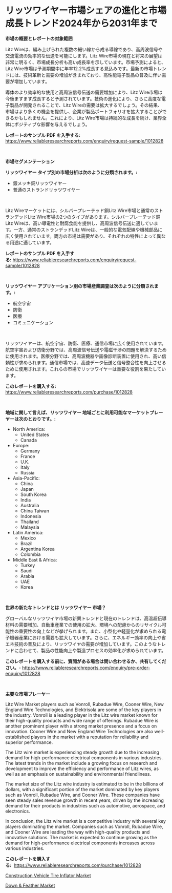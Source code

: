 <p><h1>リッツワイヤー市場シェアの進化と市場成長トレンド2024年から2031年まで</h1></p><p><strong>市場の概要とレポートの対象範囲</strong></p>
<p><p>Litz Wireは、編み上げられた複数の細い線から成る導線であり、高周波信号や交流電流の効率的な伝送を可能にします。Litz Wire市場の現在と将来の展望は非常に明るく、市場成長分析も高い成長率を示しています。市場予測によると、Litz Wire市場は予測期間中に年率12.2%成長する見込みです。最新の市場トレンドには、技術革新と需要の増加が含まれており、高性能電子製品の普及に伴い需要が増加しています。</p><p>導体のより効率的な使用と高周波信号伝送の需要増加により、Litz Wire市場は今後ますます成長すると予測されています。技術の進化により、さらに高度な電子製品が開発されることで、Litz Wireの需要は拡大するでしょう。その結果、市場はより多くの機会を提供し、企業が製品ポートフォリオを拡大することができるかもしれません。これにより、Litz Wire市場は持続的な成長を続け、業界全体にポジティブな影響を与えるでしょう。</p></p>
<p><strong>レポートのサンプル PDF を入手する:</strong> <a href="https://www.reliableresearchreports.com/enquiry/request-sample/1012828">https://www.reliableresearchreports.com/enquiry/request-sample/1012828</a></p>
<p>&nbsp;</p>
<p><strong>市場セグメンテーション</strong></p>
<p><strong>リッツワイヤー タイプ別の市場分析は次のように分類されます。:</strong></p>
<p><ul><li>銀メッキ銅リッツワイヤー</li><li>普通のストランドリッツワイヤー</li></ul></p>
<p>&nbsp;</p>
<p><p>Litz Wireマーケットには、シルバープレーテッド銅Litz Wire市場と通常のストランデッドLitz Wire市場の2つのタイプがあります。シルバープレーテッド銅Litz Wireは、高い導電性と耐腐食能を提供し、高周波信号伝送に適しています。一方、通常のストランデッドLitz Wireは、一般的な電気配線や機械部品に広く使用されています。両方の市場は需要があり、それぞれの特性によって異なる用途に適しています。</p></p>
<p><strong>レポートのサンプル PDF を入手する:</strong>&nbsp;<a href="https://www.reliableresearchreports.com/enquiry/request-sample/1012828">https://www.reliableresearchreports.com/enquiry/request-sample/1012828</a></p>
<p>&nbsp;</p>
<p><strong> リッツワイヤー アプリケーション別の市場産業調査は次のように分類されます。:</strong></p>
<p><ul><li>航空宇宙</li><li>防衛</li><li>医療</li><li>コミュニケーション</li></ul></p>
<p>&nbsp;</p>
<p><p>リッツワイヤーは、航空宇宙、防衛、医療、通信市場に広く使用されています。航空宇宙および防衛分野では、高周波信号伝送や電磁干渉の問題を解決するために使用されます。医療分野では、高周波機器や画像診断装置に使用され、高い信頼性が求められます。通信市場では、高速データ伝送と信号整合性を向上させるために使用されます。これらの市場でリッツワイヤーは重要な役割を果たしています。</p></p>
<p><strong>このレポートを購入する:</strong>&nbsp; <a href="https://www.reliableresearchreports.com/purchase/1012828">https://www.reliableresearchreports.com/purchase/1012828</a></p>
<p>&nbsp;</p>
<p><strong>地域に関して言えば、リッツワイヤー 地域ごとに利用可能なマーケットプレーヤーは次のとおりです。:</strong></p>
<p><ul>
    <li>
        North America:
        <ul>
            <li>United States</li>
            <li>Canada</li>
        </ul>
    </li>
    <li>
        Europe:
        <ul>
            <li>Germany</li>
            <li>France</li>
            <li>U.K.</li>
            <li>Italy</li>
            <li>Russia</li>
        </ul>
    </li>
    <li>
        Asia-Pacific:
        <ul>
            <li>China</li>
            <li>Japan</li>
            <li>South Korea</li>
            <li>India</li>
            <li>Australia</li>
            <li>China Taiwan</li>
            <li>Indonesia</li>
            <li>Thailand</li>
            <li>Malaysia</li>
        </ul>
    </li>
    <li>
        Latin America:
        <ul>
            <li>Mexico</li>
            <li>Brazil</li>
            <li>Argentina Korea</li>
            <li>Colombia</li>
        </ul>
    </li>
    <li>
        Middle East & Africa:
        <ul>
            <li>Turkey</li>
            <li>Saudi</li>
            <li>Arabia</li>
            <li>UAE</li>
            <li>Korea</li>
        </ul>
    </li>
    </ul></p>
<p>&nbsp;</p>
<p><strong>世界の新たなトレンドとは リッツワイヤー 市場？</strong></p>
<p><p>グローバルなリッツワイヤ市場の新興トレンドと現在のトレンドは、高温超伝導材料の需要増加、自動車産業での使用の拡大、環境への配慮からのリサイクル可能性の重要性の向上などが挙げられます。また、小型化や軽量化が求められる電子機器産業における需要も拡大しています。さらに、エネルギー効率の向上や省エネ技術の普及により、リッツワイヤの需要が増加しています。このようなトレンドに合わせて、製品の性能向上や製造プロセスの効率化が求められています。</p></p>
<p><strong>このレポートを購入する前に、質問がある場合は問い合わせるか、共有してください。</strong>- <a href="https://www.reliableresearchreports.com/enquiry/pre-order-enquiry/1012828">https://www.reliableresearchreports.com/enquiry/pre-order-enquiry/1012828</a></p>
<p>&nbsp;</p>
<p><strong>主要な市場プレーヤー</strong></p>
<p><p>Litz Wire Market players such as Vonroll, Rubadue Wire, Cooner Wire, New England Wire Technologies, and Elektrisola are some of the key players in the industry. Vonroll is a leading player in the Litz wire market known for their high-quality products and wide range of offerings. Rubadue Wire is another prominent player with a strong market presence and a focus on innovation. Cooner Wire and New England Wire Technologies are also well-established players in the market with a reputation for reliability and superior performance.</p><p>The Litz wire market is experiencing steady growth due to the increasing demand for high-performance electrical components in various industries. The latest trends in the market include a growing focus on research and development to improve the efficiency and performance of Litz wires, as well as an emphasis on sustainability and environmental friendliness.</p><p>The market size of the Litz wire industry is estimated to be in the billions of dollars, with a significant portion of the market dominated by key players such as Vonroll, Rubadue Wire, and Cooner Wire. These companies have seen steady sales revenue growth in recent years, driven by the increasing demand for their products in industries such as automotive, aerospace, and electronics.</p><p>In conclusion, the Litz wire market is a competitive industry with several key players dominating the market. Companies such as Vonroll, Rubadue Wire, and Cooner Wire are leading the way with high-quality products and innovative solutions. The market is expected to continue growing as the demand for high-performance electrical components increases across various industries.</p></p>
<p><strong>このレポートを購入する:</strong>&nbsp;&nbsp;<a href="https://www.reliableresearchreports.com/purchase/1012828">https://www.reliableresearchreports.com/purchase/1012828</a></p>
<p><p><a href="https://five-trouble-98a.notion.site/Construction-Vehicle-Tire-Inflator-Market-Insights-Market-Players-and-Forecast-Till-2031-17c741dde6e54f558740aa42b688c59b">Construction Vehicle Tire Inflator Market</a></p><p><a href="https://github.com/Sarissaschmalingtr6fz2739/Market-Research-Report-List-1/blob/main/down-feather-market.md">Down & Feather Market</a></p></p>
